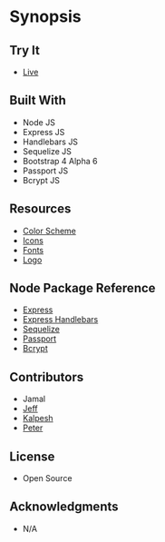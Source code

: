 # Synopsis

## Try It

+ [Live](https://jabber-bootcamp.herokuapp.com/)

## Built With
+ Node JS
+ Express JS
+ Handlebars JS
+ Sequelize JS
+ Bootstrap 4 Alpha 6
+ Passport JS
+ Bcrypt JS

## Resources
+ [Color Scheme](https://coolors.co/1b998b-2d3047-fffd82-ff9b71-e84855)
+ [Icons](https://fontawesome.com/)
+ [Fonts](https://fonts.google.com/)
+ [Logo](https://logomakr.com/5t6B2i)

## Node Package Reference
+ [Express](https://www.npmjs.com/package/express)
+ [Express Handlebars](https://www.npmjs.com/package/express-handlebars)
+ [Sequelize](https://www.npmjs.com/package/sequelize)
+ [Passport](https://www.npmjs.com/package/passport)
+ [Bcrypt](https://www.npmjs.com/package/bcryptjs)

## Contributors
+ Jamal
+ [Jeff](https://github.com/JeffOstrom)
+ [Kalpesh](https://github.com/kapu9899)
+ [Peter](https://github.com/ptpeck357)

## License
+ Open Source

## Acknowledgments
+ N/A
